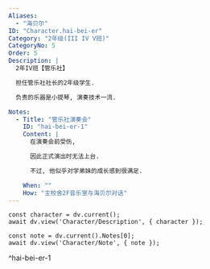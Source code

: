 ```yaml
---
Aliases:
  - "海贝尔"
ID: "Character.hai-bei-er"
Category: "2年级(III IV V班)"
CategoryNo: 5
Order: 5
Description: |
  2年IV班【管乐社】

  担任管乐社社长的2年级学生.

  负责的乐器是小提琴, 演奏技术一流.

Notes:
  - Title: "管乐社演奏会"
    ID: "hai-bei-er-1"
    Content: |
      在演奏会前受伤,

      因此正式演出时无法上台.

      不过, 他似乎对学弟妹的成长感到很满足.

    When: ""
    How: "主校舍2F音乐室与海贝尔对话"
---
```

```dataviewjs
const character = dv.current();
await dv.view('Character/Description', { character });
```

```dataviewjs
const note = dv.current().Notes[0];
await dv.view('Character/Note', { note });
```
^hai-bei-er-1